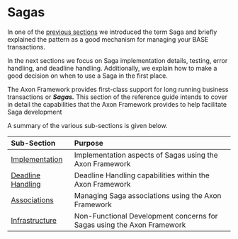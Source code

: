 # Sagas

In one of the [previous sections](../../architecture-overview/) we introduced the term Saga and briefly explained the pattern as a good mechanism for managing your BASE transactions.

In the next sections we focus on Saga implementation details, testing, error handling, and deadline handling. Additionally, we explain how to make a good decision on when to use a Saga in the first place.

The Axon Framework provides first-class support for long running business transactions or _**Sagas.**_ This section of the reference guide  intends to cover in detail the capabilities that the Axon Framework provides to help facilitate Saga development

A summary of the various sub-sections is given below.

| Sub-Section | Purpose |
| :--- | :--- |
| [Implementation](implementing-saga.md) | Implementation aspects of Sagas using the Axon Framework |
| [Deadline Handling](deadline-handling.md) | Deadline Handling capabilities within the Axon Framework |
| [Associations](managing-associations.md) | Managing Saga associations using the Axon Framework |
| [Infrastructure](saga-infrastructure.md) | Non-Functional Development concerns for Sagas using the Axon Framework |

